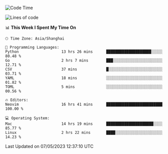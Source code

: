 <!--START_SECTION:waka-->
![Code Time](http://img.shields.io/badge/Code%20Time-1%2C351%20hrs%2018%20mins-blue)

![Lines of code](https://img.shields.io/badge/From%20Hello%20World%20I%27ve%20Written-269.5%20thousand%20lines%20of%20code-blue)

📊 **This Week I Spent My Time On** 

```text
🕑︎ Time Zone: Asia/Shanghai

💬 Programming Languages: 
Python                   13 hrs 26 mins      ████████████████████░░░░░   80.48 % 
Go                       2 hrs 7 mins        ███░░░░░░░░░░░░░░░░░░░░░░   12.71 % 
CSV                      37 mins             █░░░░░░░░░░░░░░░░░░░░░░░░   03.71 % 
YAML                     18 mins             ░░░░░░░░░░░░░░░░░░░░░░░░░   01.82 % 
TOML                     5 mins              ░░░░░░░░░░░░░░░░░░░░░░░░░   00.56 % 

🔥 Editors: 
Neovim                   16 hrs 41 mins      █████████████████████████   100.00 % 

💻 Operating System: 
Mac                      14 hrs 19 mins      █████████████████████░░░░   85.77 % 
Linux                    2 hrs 22 mins       ████░░░░░░░░░░░░░░░░░░░░░   14.23 % 
```


 Last Updated on 07/05/2023 12:37:10 UTC
<!--END_SECTION:waka-->
